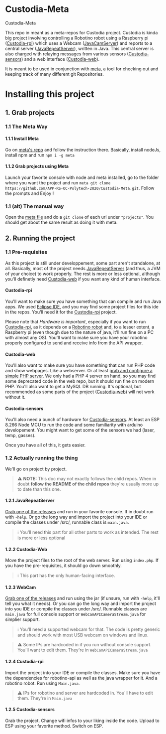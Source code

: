 # Custodia-Meta
Custodia-Meta

This repo in meant as a meta-repos for Custodia project. Custodia is kinda big project involving controlling a Robotino robot using a Raspberry pi ([Custodia-rpi]) which uses a Webcam ([JavaCamServer]) and reports to a central server ([JavaRepeatServer]), written in Java. This central server is also charged with relaying messages from various sensors ([Custodia-sensors]) and a web interface ([Custodia-web]).

It is meant to be used in conjunction with [meta], a tool for checking out and keeping track of many different git Repositories.

[JavaCamServer]:https://github.com/APP-RS-OC-Polytech-2020/JavaCamServer
[Custodia-rpi]:https://github.com/APP-RS-OC-Polytech-2020/custodia-rpi
[JavaRepeatServer]:https://github.com/APP-RS-OC-Polytech-2020/JavaRepeatServer
[Custodia-sensors]:https://github.com/APP-RS-OC-Polytech-2020/custodia-sensors
[Custodia-web]:https://github.com/APP-RS-OC-Polytech-2020/custodia-web
[meta]:https://github.com/mateodelnorte/meta


# Installing this project

## 1. Grab projects
### 1.1 The Meta Way
#### 1.1.1 Install Meta

Go on [meta's repo](https://github.com/mateodelnorte/meta) and follow the instruction there. Basically, install nodeJs, install npm and run `npm i -g meta`

#### 1.1.2 Grab projects using Meta

Launch your favorite console with node and meta installed, go to the folder where you want the project and run `meta git clone https://github.com/APP-RS-OC-Polytech-2020/Custodia-Meta.git`. Follow the prompts and Enjoy !

### 1.1 (alt) The manual way

Open the [meta file](.meta) and do a `git clone` of each url under `"projects"`. You should get about the same result as doing it with meta.

## 2. Running the project
### 1.1 Pre-requisites
As this project is still under developpement, some part aren't standalone, at all. Basically, most of the project needs [JavaRepeatServer] (and thus, a JVM of your choice) to work properly. The rest is more or less optional, although you'll definetly need [Custodia-web] if you want any kind of human interface.

#### Custodia-rpi
You'll want to make sure you have something that can compile and run Java apps. We used [Eclipse IDE](https://www.eclipse.org/ide/), and you may find some project files for this ide in the repos. You'll need it for the [Custodia-rpi] project.

Please note that *Hardware is important*, especially if you want to run [Custodia-rpi], as it depends on a [Robotino robot][2] and, to a lesser extent, a Raspberry pi (even though due to the nature of java, it'll run fine on a PC with almost any OS). You'll want to make sure you have your robotino properly configured to send and receive info from the API wrapper.

[2]:http://en.wikipedia.org/wiki/Robotino

#### Custodia-web
You'll also want to make sure you have something that can run PHP code and show webpages. Like a webserver. Or at least [grab and configure a simple PHP server][1]. We only had a PHP 4 server on hand, so you may find some deprecated code in the web repo, but it should run fine on modern PHP. You'll also want to get a MySQL DB running. It's optional, but recommended as some parts of the project ([Custodia-web]) will not work without it.

[1]:http://php.net/manual/en/features.commandline.webserver.php

#### Custodia-sensors
You'll also need a bunch of hardware for [Custodia-sensors]. At least an ESP 8.266 Node MCU to run the code and some familiarity with arduino developement. You might want to get some of the sensors we had (laser, temp, gasses).

Once you have all of this, it gets easier.

### 1.2 Actually running the thing
We'll go on project by project.

> :warning: **NOTE:** This doc may not exactly follows the child repos. When in doubt **follow the README of the child repos** they're usually more up to date than this one.

#### 1.2.1 JavaRepeatServer
[Grab one of the releases][JavaRepeatServerReleases] and run in your favorite console. If in doubt run with `-help`.
Or go the long way and import the project into your IDE or compile the classes under /src/, runnable class is `main.java`.

> :information_source: You'll need this part for all other parts to work as intended. The rest is more or less optional

[JavaRepeatServerReleases]:https://github.com/APP-RS-OC-Polytech-2020/JavaRepeatServer/releases

#### 1.2.2 Custodia-Web
Move the project files to the root of the web server. Run using `index.php`. If you have the pre-requisites, it should go down smoothly.

> :information_source: This part has the only human-facing interface.

#### 1.2.3 WebCam
[Grab one of the releases][JavaCamReleases] and run using the jar (if unsure, run with `-help`, it'll tell you what it needs). Or you can go the long way and import the project into you IDE or compile the classes under /src/. Runnable classes are `main.java` for full console support or `WebCamAPICameraStream.java` for simplier support.

[JavaCamReleases]:https://github.com/APP-RS-OC-Polytech-2020/JavaCamServer/releases

> :information_source: You'll need a supported webcam for that. The code is pretty generic and should work with most USB webcam on windows and linux.

> :warning: Some IPs are hardcoded in if you run without console support. You'll want to edit them. They're in `WebCamAPICameraStream.java`

#### 1.2.4 Custodia-rpi
Import the project into your IDE or compile the classes. Make sure you have the dependencies for robotino-api as well as the java wrapper for it. And a robotino robot. Run using `Main.java`.

> :warning: IPs for robotino and server are hardcoded in. You'll have to edit them. They're in `Main.java`

#### 1.2.5 Custodia-sensors
Grab the project. Change wifi infos to your liking inside the code. Upload to ESP using your favorite method. Switch on ESP.
